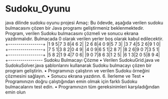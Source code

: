 # Sudoku_Oyunu
java dilinde sudoku oyunu projesi
Amaç: Bu ödevde, aşağıda verilen sudoku bulmacasını çözen bir Java programı geliştirmeniz 
beklenmektedir. Program, verilen Sudoku bulmacasını çözmeli ve sonucu ekrana yazdırmalıdır.
Bulmacada 0 olarak verilen yerler boş olarak kabul edilecektir.
+-----------------+
|1 9 5|7 3 8|4 6 2|
|2 6 8|4 0 9|5 7 3|
|3 7 4|5 2 6|9 1 0|
+-----------------+
|7 5 1|3 8 2|0 4 9|
|4 0 9|6 5 1|2 8 7|
|8 2 6|9 0 7|3 5 1|
+-----------------+
|5 8 2|1 9 4|7 0 6|
|9 0 7|8 6 3|1 2 5|
|6 1 3|2 0 5|8 9 4|
+-----------------
Sudoku Bulmacayı Çözme
• Verilen SudokuGrid.java ve SudokuSolver.java şablonlarını kullanarak Sudoku 
bulmacayı çözen bir program geliştirin.
• Programınızı çalıştırın ve verilen Sudoku örneğini çözmesini sağlayın.
• Sonucu ekrana yazdırın.
6. İlerleme ve Test
• Programınızın doğru çalıştığından emin olmak için farklı Sudoku bulmacalarını 
test edin.
• Programınızın tüm gereksinimleri karşıladığından emin olun
